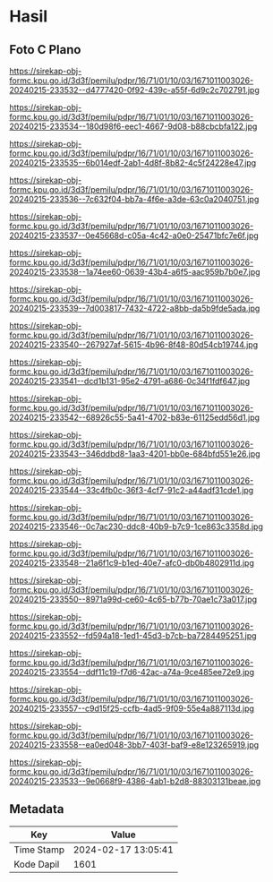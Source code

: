 # Hasil

## Foto C Plano

https://sirekap-obj-formc.kpu.go.id/3d3f/pemilu/pdpr/16/71/01/10/03/1671011003026-20240215-233532--d4777420-0f92-439c-a55f-6d9c2c702791.jpg

https://sirekap-obj-formc.kpu.go.id/3d3f/pemilu/pdpr/16/71/01/10/03/1671011003026-20240215-233534--180d98f6-eec1-4667-9d08-b88cbcbfa122.jpg

https://sirekap-obj-formc.kpu.go.id/3d3f/pemilu/pdpr/16/71/01/10/03/1671011003026-20240215-233535--6b014edf-2ab1-4d8f-8b82-4c5f24228e47.jpg

https://sirekap-obj-formc.kpu.go.id/3d3f/pemilu/pdpr/16/71/01/10/03/1671011003026-20240215-233536--7c632f04-bb7a-4f6e-a3de-63c0a2040751.jpg

https://sirekap-obj-formc.kpu.go.id/3d3f/pemilu/pdpr/16/71/01/10/03/1671011003026-20240215-233537--0e45668d-c05a-4c42-a0e0-25471bfc7e6f.jpg

https://sirekap-obj-formc.kpu.go.id/3d3f/pemilu/pdpr/16/71/01/10/03/1671011003026-20240215-233538--1a74ee60-0639-43b4-a6f5-aac959b7b0e7.jpg

https://sirekap-obj-formc.kpu.go.id/3d3f/pemilu/pdpr/16/71/01/10/03/1671011003026-20240215-233539--7d003817-7432-4722-a8bb-da5b9fde5ada.jpg

https://sirekap-obj-formc.kpu.go.id/3d3f/pemilu/pdpr/16/71/01/10/03/1671011003026-20240215-233540--267927af-5615-4b96-8f48-80d54cb19744.jpg

https://sirekap-obj-formc.kpu.go.id/3d3f/pemilu/pdpr/16/71/01/10/03/1671011003026-20240215-233541--dcd1b131-95e2-4791-a686-0c34f1fdf647.jpg

https://sirekap-obj-formc.kpu.go.id/3d3f/pemilu/pdpr/16/71/01/10/03/1671011003026-20240215-233542--68926c55-5a41-4702-b83e-61125edd56d1.jpg

https://sirekap-obj-formc.kpu.go.id/3d3f/pemilu/pdpr/16/71/01/10/03/1671011003026-20240215-233543--346ddbd8-1aa3-4201-bb0e-684bfd551e26.jpg

https://sirekap-obj-formc.kpu.go.id/3d3f/pemilu/pdpr/16/71/01/10/03/1671011003026-20240215-233544--33c4fb0c-36f3-4cf7-91c2-a44adf31cde1.jpg

https://sirekap-obj-formc.kpu.go.id/3d3f/pemilu/pdpr/16/71/01/10/03/1671011003026-20240215-233546--0c7ac230-ddc8-40b9-b7c9-1ce863c3358d.jpg

https://sirekap-obj-formc.kpu.go.id/3d3f/pemilu/pdpr/16/71/01/10/03/1671011003026-20240215-233548--21a6f1c9-b1ed-40e7-afc0-db0b4802911d.jpg

https://sirekap-obj-formc.kpu.go.id/3d3f/pemilu/pdpr/16/71/01/10/03/1671011003026-20240215-233550--8971a99d-ce60-4c65-b77b-70ae1c73a017.jpg

https://sirekap-obj-formc.kpu.go.id/3d3f/pemilu/pdpr/16/71/01/10/03/1671011003026-20240215-233552--fd594a18-1ed1-45d3-b7cb-ba7284495251.jpg

https://sirekap-obj-formc.kpu.go.id/3d3f/pemilu/pdpr/16/71/01/10/03/1671011003026-20240215-233554--ddf11c19-f7d6-42ac-a74a-9ce485ee72e9.jpg

https://sirekap-obj-formc.kpu.go.id/3d3f/pemilu/pdpr/16/71/01/10/03/1671011003026-20240215-233557--c9d15f25-ccfb-4ad5-9f09-55e4a887113d.jpg

https://sirekap-obj-formc.kpu.go.id/3d3f/pemilu/pdpr/16/71/01/10/03/1671011003026-20240215-233558--ea0ed048-3bb7-403f-baf9-e8e123265919.jpg

https://sirekap-obj-formc.kpu.go.id/3d3f/pemilu/pdpr/16/71/01/10/03/1671011003026-20240215-233533--9e0668f9-4386-4ab1-b2d8-88303131beae.jpg


## Metadata

| Key        | Value               |
| ---------- | ------------------- |
| Time Stamp | 2024-02-17 13:05:41 |
| Kode Dapil | 1601                |



